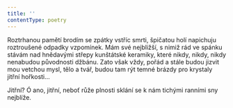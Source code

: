 ```yaml
---
title: ''
contentType: poetry
---
```


Roztrhanou pamětí brodím se zpátky vstříc smrti, špičatou holí napichuju roztroušené odpadky vzpomínek. Mám své nejbližší, s nimiž rád ve spánku stávám nad hnědavými střepy kunštátské keramiky, které nikdy, nikdy, nikdy nenabudou původnosti džbánu. Zato však vždy, pořád a stále budou jizvit mou vetchou mysl, tělo a tvář, budou tam rýt temné brázdy pro krystaly jitřní hořkosti…

Jitřní? Ó ano, jitřní, neboť růže plnosti sklání se k nám tichými ranními sny nejblíže.
